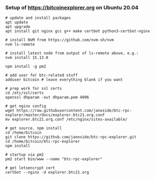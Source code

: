 ### Setup of https://bitcoinexplorer.org on Ubuntu 20.04

    # update and install packages
    apt update
    apt upgrade
    apt install git nginx gcc g++ make certbot python3-certbot-nginx
    
    # install NVM from https://github.com/nvm-sh/nvm
    nvm ls-remote
    
    # install latest node from output of ls-remote above, e.g.:
    nvm install 15.13.0 
    
    npm install -g pm2
    
    # add user for btc-related stuff
    adduser bitcoin # leave everything blank if you want
    
    # prep work for ssl certs
    cd /etc/ssl/certs
    openssl dhparam -out dhparam.pem 4096
    
    # get nginx config
    wget https://raw.githubusercontent.com/janoside/btc-rpc-explorer/master/docs/explorer.btc21.org.conf
    mv explorer.btc21.org.conf /etc/nginx/sites-available/

    # get source, npm install
    cd /home/bitcoin
    git clone https://github.com/janoside/btc-rpc-explorer.git
    cd /home/bitcoin/btc-rpc-explorer
    npm install
    
    # startup via pm2
    pm2 start bin/www --name "btc-rpc-explorer"
    
    # get letsencrypt cert
    certbot --nginx -d explorer.btc21.org
